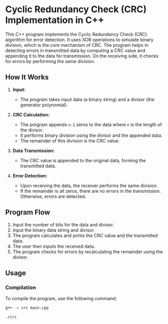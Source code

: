 # Cyclic Redundancy Check (CRC) Implementation in C++

This C++ program implements the Cyclic Redundancy Check (CRC) algorithm for error detection. It uses XOR operations to simulate binary division, which is the core mechanism of CRC. The program helps in detecting errors in transmitted data by computing a CRC value and appending it to the data for transmission. On the receiving side, it checks for errors by performing the same division.

## How It Works

1. **Input:**
   - The program takes input data (a binary string) and a divisor (the generator polynomial).
   
2. **CRC Calculation:**
   - The program appends `n-1` zeros to the data where `n` is the length of the divisor.
   - It performs binary division using the divisor and the appended data.
   - The remainder of this division is the CRC value.

3. **Data Transmission:**
   - The CRC value is appended to the original data, forming the transmitted data.
   
4. **Error Detection:**
   - Upon receiving the data, the receiver performs the same division.
   - If the remainder is all zeros, there are no errors in the transmission. Otherwise, errors are detected.

## Program Flow

1. Input the number of bits for the data and divisor.
2. Input the binary data string and divisor.
3. The program calculates and prints the CRC value and the transmitted data.
4. The user then inputs the received data.
5. The program checks for errors by recalculating the remainder using the divisor.

## Usage

### Compilation
To compile the program, use the following command:
```bash
g++ -o crc main.cpp

./crc
```
